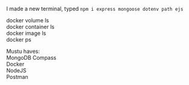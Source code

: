 I made a new terminal, typed `npm i express mongoose dotenv path ejs`


docker volume ls <br>
docker container ls <br>
docker image ls <br>
docker ps <br>

Mustu haves:<br>
MongoDB Compass<br>
Docker <br>
NodeJS <br>
Postman <br>
